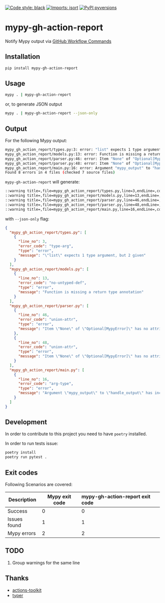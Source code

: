[![Code style: black](https://img.shields.io/badge/code%20style-black-000000.svg)](https://github.com/psf/black)
[![Imports: isort](https://img.shields.io/badge/%20imports-isort-%231674b1?style=flat&labelColor=ef8336)](https://pycqa.github.io/isort/)
[![PyPI pyversions](https://img.shields.io/pypi/pyversions/mypy-gh-action-report.svg)](https://pypi.python.org/pypi/mypy-gh-action-report/)

# mypy-gh-action-report

Notify Mypy output via [GitHub Workflow Commands](https://docs.github.com/en/actions/using-workflows/workflow-commands-for-github-actions)

## Installation

```bash
pip install mypy-gh-action-report
```

## Usage


```bash
mypy . | mypy-gh-action-report
```

or, to generate JSON output

```bash
mypy . | mypy-gh-action-report --json-only
```

## Output

For the following Mypy output:

```bash
mypy_gh_action_report/types.py:3: error: "list" expects 1 type argument, but 2 given  [type-arg]
mypy_gh_action_report/models.py:13: error: Function is missing a return type annotation  [no-untyped-def]
mypy_gh_action_report/parser.py:46: error: Item "None" of "Optional[MypyError]" has no attribute "file_name"  [union-attr]
mypy_gh_action_report/parser.py:48: error: Item "None" of "Optional[MypyError]" has no attribute "line_no"  [union-attr]
mypy_gh_action_report/main.py:16: error: Argument "mypy_output" to "handle_output" has incompatible type "Optional[str]"; expected "str"  [arg-type]
Found 8 errors in 4 files (checked 7 source files)
```

`mypy-gh-action-report` will generate:

```bash
::warning title=,file=mypy_gh_action_report/types.py,line=3,endLine=,col=,endColumn=::"list" expects 1 type argument, but 2 given
::warning title=,file=mypy_gh_action_report/models.py,line=13,endLine=,col=,endColumn=::Function is missing a return type annotation
::warning title=,file=mypy_gh_action_report/parser.py,line=46,endLine=,col=,endColumn=::Item "None" of "Optional[MypyError]" has no attribute "file_name"
::warning title=,file=mypy_gh_action_report/parser.py,line=48,endLine=,col=,endColumn=::Item "None" of "Optional[MypyError]" has no attribute "line_no"
::warning title=,file=mypy_gh_action_report/main.py,line=16,endLine=,col=,endColumn=::Argument "mypy_output" to "handle_output" has incompatible type "Optional[str]"; expected "str"
```

with `--json-only` flag:

```json
{
  "mypy_gh_action_report/types.py": [
    {
      "line_no": 3,
      "error_code": "type-arg",
      "type": "error",
      "message": "\"list\" expects 1 type argument, but 2 given"
    }
  ],
  "mypy_gh_action_report/models.py": [
    {
      "line_no": 13,
      "error_code": "no-untyped-def",
      "type": "error",
      "message": "Function is missing a return type annotation"
    }
  ],
  "mypy_gh_action_report/parser.py": [
    {
      "line_no": 46,
      "error_code": "union-attr",
      "type": "error",
      "message": "Item \"None\" of \"Optional[MypyError]\" has no attribute \"file_name\""
    },
    {
      "line_no": 48,
      "error_code": "union-attr",
      "type": "error",
      "message": "Item \"None\" of \"Optional[MypyError]\" has no attribute \"line_no\""
    }
  ],
  "mypy_gh_action_report/main.py": [
    {
      "line_no": 16,
      "error_code": "arg-type",
      "type": "error",
      "message": "Argument \"mypy_output\" to \"handle_output\" has incompatible type \"Optional[str]\"; expected \"str\""
    }
  ]
}
```

## Development

In order to contribute to this project you need to have `poetry` installed.

In order to run tests issue:

```bash
poetry install
poetry run pytest .
```

## Exit codes

Following Scenarios are covered:

| Description  | Mypy exit code | mypy-gh-action-report exit code |
|--------------|----------|:--------------------------------|
| Success      | 0 | 0                               |
| Issues found | 1 | 1                               |
| Mypy errors  | 2 | 2                               |

## TODO

1. Group warnings for the same line

## Thanks

- [actions-toolkit](https://github.com/yanglbme/actions-toolkit)
- [typer](https://github.com/tiangolo/typer)